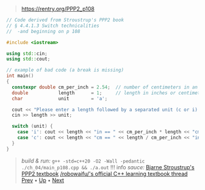 > https://rentry.org/PPP2_p108
```cpp
// Code derived from Stroustrup's PPP2 book
// § 4.4.1.3 Switch technicalities
//  -and beginning on p 108

#include <iostream>

using std::cin;
using std::cout;

// example of bad code (a break is missing)
int main()
{
  constexpr double cm_per_inch = 2.54;  // number of centimeters in an inch
  double           length      = 1;     // length in inches or centimeters
  char             unit        = 'a';

  cout << "Please enter a length followed by a separated unit (c or i):\n";
  cin >> length >> unit;

  switch (unit) {
    case 'i': cout << length << "in == " << cm_per_inch * length << "cm\n";
    case 'c': cout << length << "cm == " << length / cm_per_inch << "in\n";
  }
}
```
>*build & run:*
`g++ -std=c++20 -O2 -Wall -pedantic ./ch_04/main_p108.cpp && ./a.out`
!!! info *sauce:*
    [Bjarne Stroustrup's PPP2 textbook](https://www.stroustrup.com/programming.html) 
    [/robowaifu/'s official C++ learning textbook thread](https://alogs.space/robowaifu/res/18749.html#18749)
[Prev](https://rentry.org/PPP2_p107b) • [Up](https://rentry.org/PPP2_ch04) • [Next](https://rentry.org/PPP2_p109)
